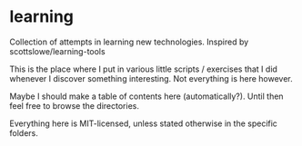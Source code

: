# learning

Collection of attempts in learning new technologies. Inspired by scottslowe/learning-tools

This is the place where I put in various little scripts / exercises that I did whenever I discover something interesting. Not everything is here however.

Maybe I should make a table of contents here (automatically?). Until then feel free to browse the directories.

Everything here is MIT-licensed, unless stated otherwise in the specific folders.
